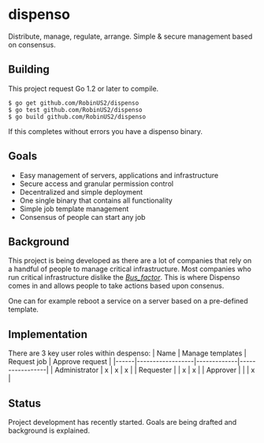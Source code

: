 dispenso
========

Distribute, manage, regulate, arrange. Simple &amp; secure management based on consensus.

## Building
This project request Go 1.2 or later to compile. 

	$ go get github.com/RobinUS2/dispenso
	$ go test github.com/RobinUS2/dispenso
	$ go build github.com/RobinUS2/dispenso

If this completes without errors you have a dispenso binary.

## Goals
- Easy management of servers, applications and infrastructure
- Secure access and granular permission control
- Decentralized and simple deployment
- One single binary that contains all functionality
- Simple job template management
- Consensus of people can start any job

## Background
This project is being developed as there are a lot of companies that rely on a handful of people to manage critical infrastructure.
Most companies who run critical infrastructure dislike the [_Bus_factor_](http://en.wikipedia.org/wiki/Bus_factor).
This is where Dispenso comes in and allows people to take actions based upon consenus. 

One can for example reboot a service on a server based on a pre-defined template.

## Implementation
There are 3 key user roles within despenso:
| Name | Manage templates | Request job | Approve request |
|------|------------------|-------------|-----------------|
| Administrator | x | x | x |
| Requester |  | x | x |
| Approver |  |  | x |

## Status
Project development has recently started. Goals are being drafted and background is explained.